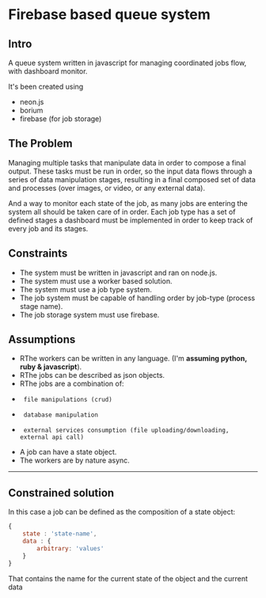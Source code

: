 # Firebase based queue system

## Intro
A queue system written in javascript for managing coordinated jobs flow, with
dashboard monitor.

It's been created using

*   neon.js
*   borium
*   firebase (for job storage)

## The Problem

Managing multiple tasks that manipulate data in order to compose a final output.
These tasks must be run in order, so the input data flows through a series of
data manipulation stages, resulting in a final composed set of data and
processes (over images, or video, or any external data).

And a way to monitor each state of the job, as many jobs are entering the system
all should be taken care of in order.
Each job type has a set of defined stages a dashboard must be implemented in
order to keep track of every job and its stages.

## Constraints

*   The system must be written in javascript and ran on node.js.
*   The system must use a worker based solution.
*   The system must use a job type system.
*   The job system must be capable of handling order by job-type (process stage name).
*   The job storage system must use firebase.

## Assumptions

*   RThe workers can be written in any language. (I'm **assuming python, ruby & javascript**).
*   RThe jobs can be described as json objects.
*   RThe jobs are a combination of:
*      file manipulations (crud)
*      database manipulation
*      external services consumption (file uploading/downloading, external api call)
*   A job can have a state object.
*   The workers are by nature async.

---

## Constrained solution









In this case a job can be defined as the composition of a state object:

```javascript
{
    state : 'state-name',
    data : {
        arbitrary: 'values'
    }
}
```

That contains the name for the current state of the object and the current data